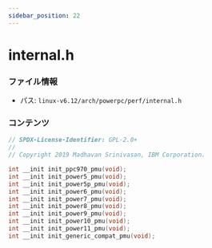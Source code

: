 ```yaml
---
sidebar_position: 22
---
```

# internal.h

### ファイル情報

- パス: `linux-v6.12/arch/powerpc/perf/internal.h`

### コンテンツ

```h
// SPDX-License-Identifier: GPL-2.0+
//
// Copyright 2019 Madhavan Srinivasan, IBM Corporation.

int __init init_ppc970_pmu(void);
int __init init_power5_pmu(void);
int __init init_power5p_pmu(void);
int __init init_power6_pmu(void);
int __init init_power7_pmu(void);
int __init init_power8_pmu(void);
int __init init_power9_pmu(void);
int __init init_power10_pmu(void);
int __init init_power11_pmu(void);
int __init init_generic_compat_pmu(void);

```
